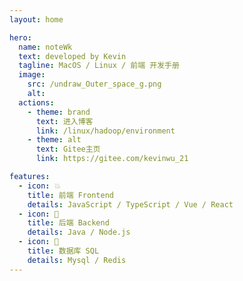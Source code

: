 ```yaml
---
layout: home

hero:
  name: noteWk
  text: developed by Kevin
  tagline: MacOS / Linux / 前端 开发手册
  image:
    src: /undraw_Outer_space_g.png
    alt:
  actions:
    - theme: brand
      text: 进入博客
      link: /linux/hadoop/environment
    - theme: alt
      text: Gitee主页
      link: https://gitee.com/kevinwu_21

features:
  - icon: 💥
    title: 前端 Frontend
    details: JavaScript / TypeScript / Vue / React
  - icon: 🐣
    title: 后端 Backend
    details: Java / Node.js
  - icon: 🦁
    title: 数据库 SQL
    details: Mysql / Redis
---
```


<style>
  :root {
    --vp-home-hero-name-color: transparent;
    --vp-home-hero-name-background: -webkit-linear-gradient(120deg, #bd34fe, #41d1ff);
  }
  @media screen and (min-width: 1000px) {
    .image-src{
      margin-left: 100px;
      margin-top: 20px;
    }
  }
  @media screen and (min-width: 1200px) {
    .image-src{
      margin-left: 180px;
    }
  }
</style>